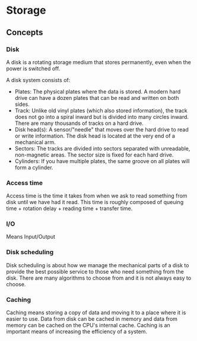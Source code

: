 # Storage

## Concepts

### Disk

A disk is a rotating storage medium that stores permanently, even when the power
is switched off.

A disk system consists of:

- Plates: The physical plates where the data is stored.
  A modern hard drive can have a dozen plates that can be read and written on
  both sides.
- Track: Unlike old vinyl plates (which also stored information), the track does
  not go into a spiral inward but is divided into many circles inward.
  There are many thousands of tracks on a hard drive.
- Disk head(s): A sensor/"needle" that moves over the hard drive to read or
  write information.
  The disk head is located at the very end of a mechanical arm.
- Sectors: The tracks are divided into sectors separated with unreadable,
  non-magnetic areas.
  The sector size is fixed for each hard drive.
- Cylinders: If you have multiple plates, the same groove on all plates will
  form a cylinder.

### Access time

Access time is the time it takes from when we ask to read something from disk
until we have had it read.
This time is roughly composed of
queuing time + rotation delay + reading time + transfer time.

### I/O

Means Input/Output

### Disk scheduling

Disk scheduling is about how we manage the mechanical parts of a disk to provide
the best possible service to those who need something from the disk.
There are many algorithms to choose from and it is not always easy to choose.

### Caching

Caching means storing a copy of data and moving it to a place where it is easier
to use.
Data from disk can be cached in memory and data from memory can be cached on the
CPU's internal cache.
Caching is an important means of increasing the efficiency of a system.
